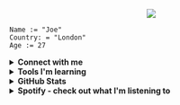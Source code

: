 <p align="center">
  <img src="https://capsule-render.vercel.app/api?type=venom&height=150&color=gradient&text=Hello%20👋&fontColor=FAF9F6"/>
</p>

```
Name := "Joe"
Country: = "London"
Age := 27
```

<details>
<br>
<summary><b>Connect with me</b></summary>

I'm not on any social media but feel free to connect with me on LinkedIn! <br>

<a href="https://www.linkedin.com/in/joe-yelland/" target="_blank">
<img src="https://img.shields.io/badge/LinkedIn-0077B5?style=for-the-badge&logo=linkedin&logoColor=white"/>
</a>

</details>

<details>

<summary><b>Tools I'm learning</b></summary>

##### Languages

<img src="https://img.shields.io/badge/Go-00ADD8?style=for-the-badge&logo=go&logoColor=white" alt="golang" target="_blank"/>

<img src="https://img.shields.io/badge/Java-ED8B00?style=for-the-badge&logo=openjdk&logoColor=white" alt="java" target="_blank"/>

<img src="https://img.shields.io/badge/Python-3776AB?style=for-the-badge&logo=python&logoColor=white" alt="python" target="_blank"/>


##### Databases

<img src="https://img.shields.io/badge/PostgreSQL-316192?style=for-the-badge&logo=postgresql&logoColor=white" alt="psql" />
<img src="https://img.shields.io/badge/MariaDB-003545?style=for-the-badge&logo=mariadb&logoColor=white" alt="mariadb" />

##### Code Editior

<img src="https://img.shields.io/badge/Visual_Studio_Code-0078D4?style=for-the-badge&logo=visual%20studio%20code&logoColor=white" alt="vscode" />

</details>

<details>
<br>
<summary><b>GitHub Stats</b></summary>

I'm still fairly new to uploading my work to GitHub, but there will be much more to come! 

![Visits Badge](https://badges.pufler.dev/visits/joeyell/joeyell)

<p><a href="https://github.com/anuraghazra/github-readme-stats" target="_blank" justify="center">
<img align="center" src="https://github-readme-stats.vercel.app/api?username=JoeYell&show_icons=true&hide=[%22issues%22]"/></a>
</p>

</details>

<details>
<br>
<summary><b>Spotify - check out what I'm listening to</b></summary>


<a href="https://open.spotify.com/user/wp14oj2igr9y23a5k6omapk53?si=954cb73f0fd44098"><img src="https://img.shields.io/badge/Spotify-1ED760?&style=for-the-badge&logo=spotify&logoColor=white"/></a>

[![spotify-github-profile](https://spotify-github-profile.vercel.app/api/view?uid=wp14oj2igr9y23a5k6omapk53&cover_image=false&theme=default&show_offline=false&background_color=121212&interchange=true)](https://spotify-github-profile.vercel.app/api/view?uid=wp14oj2igr9y23a5k6omapk53&redirect=true)

</details>
